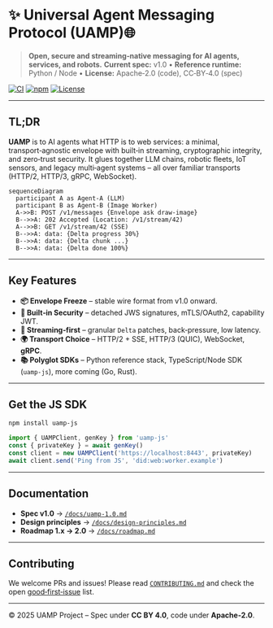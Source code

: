 # ✨ Universal Agent Messaging Protocol (UAMP)🌐

> **Open, secure and streaming‑native messaging for AI agents, services, and robots.**
> **Current spec:** v1.0  •  **Reference runtime:** Python / Node  •  **License:** Apache‑2.0 (code), CC‑BY‑4.0 (spec)

[![CI](https://img.shields.io/github/actions/workflow/status/uamp-project/uamp/ci.yml?label=CI\&logo=github)](https://github.com/koha-tech/uamp/actions)
[![npm](https://img.shields.io/npm/v/uamp-js?color=crimson\&label=uamp-js)](https://www.npmjs.com/package/uamp-js)
[![License](https://img.shields.io/badge/license-Apache%202.0-blue)](LICENSE)

---

## TL;DR

**UAMP** is to AI agents what HTTP is to web services: a minimal, transport‑agnostic envelope with built‑in streaming, cryptographic integrity, and zero‑trust security.
It glues together LLM chains, robotic fleets, IoT sensors, and legacy multi‑agent systems – all over familiar transports (HTTP/2, HTTP/3, gRPC, WebSocket).

```mermaid
sequenceDiagram
  participant A as Agent‑A (LLM)
  participant B as Agent‑B (Image Worker)
  A->>B: POST /v1/messages {Envelope ask draw‑image}
  B-->>A: 202 Accepted (Location: /v1/stream/42)
  A-->>B: GET /v1/stream/42 (SSE)
  B-->>A: data: {Delta progress 30%}
  B-->>A: data: {Delta chunk ...}
  B-->>A: data: {Delta done 100%}
```

---

## Key Features

* **📦 Envelope Freeze** – stable wire format from v1.0 onward.
* **🔐 Built‑in Security** – detached JWS signatures, mTLS/OAuth2, capability JWT.
* **🚀 Streaming‑first** – granular `Delta` patches, back‑pressure, low latency.
* **🌍 Transport Choice** – HTTP/2 + SSE, HTTP/3 (QUIC), WebSocket, **gRPC**.
* **📚 Polyglot SDKs** – Python reference stack, TypeScript/Node SDK (`uamp-js`), more coming (Go, Rust).

---

## Get the JS SDK

```bash
npm install uamp-js
```

```ts
import { UAMPClient, genKey } from 'uamp-js'
const { privateKey } = await genKey()
const client = new UAMPClient('https://localhost:8443', privateKey)
await client.send('Ping from JS', 'did:web:worker.example')
```

---

## Documentation

* **Spec v1.0** → [`/docs/uamp-1.0.md`](spec/uamp-1.0.md)
* **Design principles** → [`/docs/design-principles.md`](docs/design-principles.md)
* **Roadmap 1.x → 2.0** → [`/docs/roadmap.md`](docs/roadmap.md)

---

## Contributing

We welcome PRs and issues!  Please read [`CONTRIBUTING.md`](CONTRIBUTING.md) and check the open [good‑first‑issue](https://github.com/uamp-project/uamp/labels/good%20first%20issue) list.

---

© 2025 UAMP Project – Spec under **CC BY 4.0**, code under **Apache‑2.0**.

